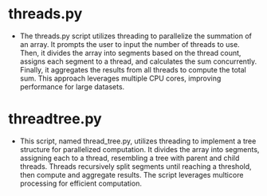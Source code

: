 # threads.py
- The threads.py script utilizes threading to parallelize the summation of an array. It prompts the user to input the number of threads to use. Then, it divides the array into segments based on the thread count, assigns each segment to a thread, and calculates the sum concurrently. Finally, it aggregates the results from all threads to compute the total sum. This approach leverages multiple CPU cores, improving performance for large datasets.

# threadtree.py
- This script, named thread_tree.py, utilizes threading to implement a tree structure for parallelized computation. It divides the array into segments, assigning each to a thread, resembling a tree with parent and child threads. Threads recursively split segments until reaching a threshold, then compute and aggregate results. The script leverages multicore processing for efficient computation.
